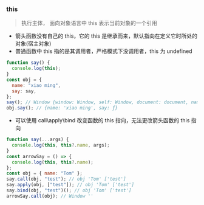 ### this

> 执行主体， 面向对象语言中 this 表示当前对象的一个引用

- 箭头函数没有自己的 this，它的 this 是继承而来，默认指向在定义它时所处的对象(宿主对象)
- 普通函数中 this 指的是其调用者，严格模式下没调用者，this 为 undefined

```js
function say() {
  console.log(this);
}
const obj = {
  name: "xiao ming",
  say: say,
};
say(); // Window {window: Window, self: Window, document: document, name: '', location: Location, …}
obj.say(); // {name: 'xiao ming', say: ƒ}
```

- 可以使用 call\apply\bind 改变函数的 this 指向，无法更改箭头函数的 this 指向

```js
function say(...args) {
  console.log(this, this?.name, args);
}
const arrowSay = () => {
  console.log(this, this?.name);
};
const obj = { name: "Tom" };
say.call(obj, "test"); // obj 'Tom' ['test']
say.apply(obj, ["test"]); // obj 'Tom' ['test']
say.bind(obj, "test")(); // obj 'Tom' ['test']
arrowSay.call(obj); // Window ''
```
